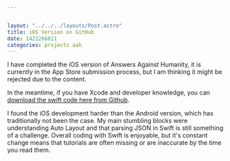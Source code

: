 ```yaml
---


layout: "../../../layouts/Post.astro"
title: iOS Version on GitHub
date: 1422266811
categories: projects aah
---
```


I have completed the iOS version of Answers Against Humanity, it is currently in the App Store submission process, but I am thinking it might be rejected due to the content.

In the meantime, if you have Xcode and developer knowledge, you can <a href="https://github.com/ChrisChinchilla/Answers-Against-Humanity" target="_blank">download the swift code here from Github</a>.

I found the iOS development harder than the Android version, which has traditionally not been the case. My main stumbling blocks were understanding Auto Layout and that parsing JSON in Swift is still  something of a challenge. Overall coding with Swift is enjoyable, but it's constant change means that tutorials are often missing or are inaccurate by the time you read them.
